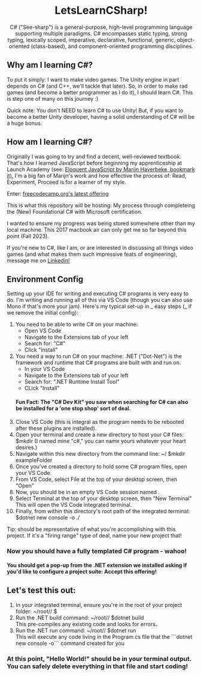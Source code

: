 <div align="center">
<h1>LetsLearnCSharp!</h1>

C# ("See-sharp") is a general-purpose, high-level programming language supporting multiple paradigms.
C# encompasses static typing, strong typing, lexically scoped, imperative, declarative, functional, generic, object-oriented (class-based), and component-oriented programming disciplines.
</div>


<h2>Why am I learning C#?</h2>
To put it simply: I want to make video games. The Unity engine in part depends on C# (and C++, we'll tackle that later).
So, in order to make rad games (and become a better programmer as I do it), I should learn C#.
This is step one of many on this journey :)

Quick note: You don't NEED to learn C# to use Unity!
But, if you want to become a better Unity developer, having a solid understanding of C# will be a huge bonus.

<h2>How am I learning C#?</h2>
Originally I was going to try and find a decent, well-reviewed textbook. That's how I learned JavaScript before beginning my apprenticeship at Launch Academy
(see: <a href="https://eloquentjavascript.net/" target="_blank">Eloquent JavaScript by Marijn Haverbeke, bookmark it).</a>
I'm a big fan of Marijn's work and how effective the process of: Read, Experiment, Proceed is for a learner of my style.

Enter: <a href="https://www.freecodecamp.org/learn/foundational-c-sharp-with-microsoft/" target="_blank">freecodecamp.org's latest offering</a>

This is what this repository will be hosting: My process through completeing the (New) Foundational C# with Microsoft certification.

I wanted to ensure my progress was being stored somewhere other than my local machine. This 2017 macbook air can only get me so far beyond this point (Fall 2023).

If you're new to C#, like I am, or are interested in discussing all things video games (and what makes them such impressive feats of engineering), message me on <a href="https://www.linkedin.com/in/matthew-mccredy/" target="_blank">Linkedin!</a>

<h2>Environment Config</h2>
Setting up your IDE for writing and executing C# programs is very easy to do.
I'm writing and running all of this via VS Code (though you can also use Mono if that's more your jam).
Here's my typical set-up in _ easy steps (_ if we remove the initial config):

<ol>
<li>You need to be able to write C# on your machine:
<ul>
  <li>Open VS Code</li>
  <li>Navigate to the Extensions tab of your left</li>
  <li>Search for: "C#"</li>
  <li>Click "Install"</li>
</ul>
</li>
<li>
  You need a way to run C# on your machine: .NET ("Dot-Net") is the framework and runtime that C# programs are built with and run on.
  <ul>
    <li>In your VS Code</li>
    <li>Navigate to the Extensions tab of your left</li>
    <li>Search for: ".NET Runtime Install Tool"</li>
    <li>CLick "Install"</li>
  </ul>
</li>
<h4>Fun Fact: The "C# Dev Kit" you saw when searching for C# can also be installed for a 'one stop shop' sort of deal.</h4>
<li>
  Close VS Code (this is integral as the program needs to be rebooted after these plugins are installed).
</li>
<li>
  Open your terminal and create a new directory to host your C# files: $mkdir <directory_name> (I named mine "c#," you can name yours whatever your heart desires.)
</li>
<li>
  Navigate within this new directory from the command line: ~/<directory_name> $mkdir exampleFolder
</li>
<li>
  Once you've created a directory to hold some C# program files, open your VS Code.
</li>
<li>
  From VS Code, select File at the top of your desktop screen, then "Open"
</li>
<li>
  Now, you should be in an empty VS Code session named <directory_name>.
</li>
<li>
  Select Terminal at the top of your desktop screen, then "New Terminal"  This will open the VS Code integrated terminal.
</li>
<li>
  Finally, from within this directory's root path of the integrated terminal: $dotnet new console -o ./<project_name> 
</li>
</ol>
Tip: <project_name> should be representative of what you're accomplishing with this project. If it's a "firing range" type of deal, name your new project that!

<h3>Now you should have a fully templated C# program - wahoo!</h3>

<h4>You should get a pop-up from the .NET extension we installed asking if you'd like to configure a project suite: Accept this offering!</h4>

<h2>Let's test this out:</h2>
<ol>
  <li>
    In your integrated terminal, ensure you're in the root of your project folder: ~/root/<directory_name>/<project_name> $
  </li>
  <li>
    Run the .NET build command: ~/root/<directory_name>/<project_name> $dotnet build
  </li>
      This pre-compiles any existing code and looks for errors.
  <li>
    Run the .NET run command: ~/root/<directory_name>/<project_name> $dotnet run
  </li>
      This will execute any code living in the Program.cs file that the ```dotnet new console -o``` command created for you
</ol>

<h3>At this point, "Hello World!" should be in your terminal output. You can safely delete everything in that file and start coding!</h3>

